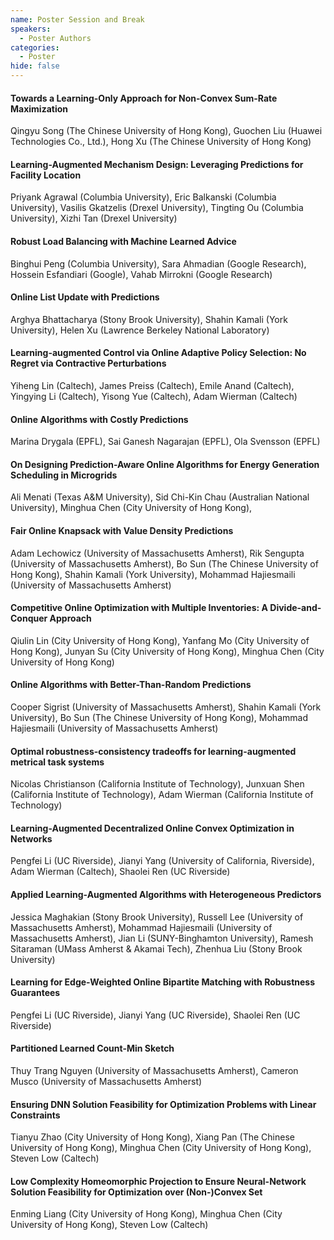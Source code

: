 ```yaml
---
name: Poster Session and Break
speakers:
  - Poster Authors
categories:
  - Poster
hide: false
---
```


#### Towards a Learning-Only Approach for Non-Convex Sum-Rate Maximization

Qingyu Song  (The Chinese University of Hong Kong), Guochen Liu  (Huawei Technologies Co., Ltd.), Hong Xu  (The Chinese University of Hong Kong)


#### Learning-Augmented Mechanism Design: Leveraging Predictions for Facility Location

Priyank Agrawal  (Columbia University), Eric Balkanski  (Columbia University), Vasilis Gkatzelis  (Drexel University), Tingting Ou  (Columbia University), Xizhi Tan  (Drexel University) 


#### Robust Load Balancing with Machine Learned Advice

Binghui Peng  (Columbia University), Sara Ahmadian  (Google Research), Hossein Esfandiari  (Google), Vahab Mirrokni  (Google Research)


#### Online List Update with Predictions

Arghya Bhattacharya  (Stony Brook University), Shahin Kamali  (York University), Helen Xu  (Lawrence Berkeley National Laboratory)


#### Learning-augmented Control via Online Adaptive Policy Selection: No Regret via Contractive Perturbations

Yiheng Lin  (Caltech), James Preiss  (Caltech), Emile Anand  (Caltech), Yingying Li  (Caltech), Yisong Yue  (Caltech), Adam Wierman  (Caltech) 


#### Online Algorithms with Costly Predictions

Marina Drygala  (EPFL), Sai Ganesh Nagarajan  (EPFL), Ola Svensson  (EPFL)


#### On Designing Prediction-Aware Online Algorithms for Energy Generation Scheduling in Microgrids

Ali Menati  (Texas A&M University), Sid Chi-Kin Chau  (Australian National University), Minghua Chen  (City University of Hong Kong), 


#### Fair Online Knapsack with Value Density Predictions

Adam Lechowicz  (University of Massachusetts Amherst), Rik Sengupta  (University of Massachusetts Amherst), Bo Sun  (The Chinese University of Hong Kong), Shahin Kamali  (York University), Mohammad Hajiesmaili  (University of Massachusetts Amherst)


#### Competitive Online Optimization with Multiple Inventories: A Divide-and-Conquer Approach

Qiulin Lin  (City University of Hong Kong), Yanfang Mo (City University of Hong Kong), Junyan Su  (City University of Hong Kong), Minghua Chen  (City University of Hong Kong)


#### Online Algorithms with Better-Than-Random Predictions

Cooper Sigrist  (University of Massachusetts Amherst), Shahin Kamali  (York University), Bo Sun  (The Chinese University of Hong Kong), Mohammad Hajiesmaili  (University of Massachusetts Amherst)


#### Optimal robustness-consistency tradeoffs for learning-augmented metrical task systems

Nicolas Christianson  (California Institute of Technology), Junxuan Shen  (California Institute of Technology), Adam Wierman  (California Institute of Technology)


#### Learning-Augmented Decentralized Online Convex Optimization in Networks

Pengfei Li  (UC Riverside), Jianyi Yang  (University of California, Riverside), Adam Wierman  (Caltech), Shaolei Ren  (UC Riverside)


#### Applied Learning-Augmented Algorithms with Heterogeneous Predictors

Jessica Maghakian  (Stony Brook University), Russell Lee  (University of Massachusetts Amherst), Mohammad Hajiesmaili  (University of Massachusetts Amherst), Jian Li  (SUNY-Binghamton University), Ramesh Sitaraman  (UMass Amherst & Akamai Tech), Zhenhua Liu  (Stony Brook University)


#### Learning for Edge-Weighted Online Bipartite Matching with Robustness Guarantees

Pengfei Li  (UC Riverside), Jianyi Yang  (UC Riverside), Shaolei Ren (UC Riverside)


#### Partitioned Learned Count-Min Sketch

Thuy Trang Nguyen  (University of Massachusetts Amherst), Cameron Musco  (University of Massachusetts Amherst)


#### Ensuring DNN Solution Feasibility for Optimization Problems with Linear Constraints

Tianyu Zhao  (City University of Hong Kong), Xiang Pan  (The Chinese University of Hong Kong), Minghua Chen  (City University of Hong Kong), Steven Low  (Caltech)


#### Low Complexity Homeomorphic Projection to Ensure Neural-Network Solution Feasibility for Optimization over (Non-)Convex Set

Enming Liang  (City University of Hong Kong), Minghua Chen  (City University of Hong Kong), Steven Low  (Caltech)